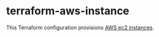 # terraform-aws-instance

This Terraform configuration provisions [AWS ec2 instances](https://registry.terraform.io/providers/hashicorp/aws/latest/docs/resources/instance).
